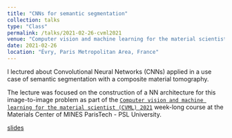 ```yaml
---
title: "CNNs for semantic segmentation"
collection: talks
type: "Class"
permalink: /talks/2021-02-26-cvml2021
venue: "Computer vision and machine learning for the material scientist (CVML) 2021"
date: 2021-02-26
location: "Évry, Paris Metropolitan Area, France"
---
```


I lectured about Convolutional Neural Networks (CNNs) applied in a use case of semantic segmentation with a composite material tomography.

The lecture was focused on the construction of a NN architecture for this image-to-image problem as part of the [`Computer vision and machine learning for the material scientist (CVML) 2021`](https://bigmeca.minesparis.psl.eu/cvml-2021/) week-long course at the Materials Center of MINES ParisTech - PSL University.

[slides](http://joaopcbertoldo.github.io/files/2021-01-11-cmm-slides.pdf)
